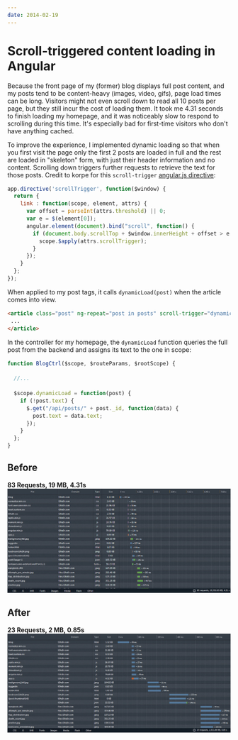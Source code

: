```yaml
---
date: 2014-02-19
---
```


# Scroll-triggered content loading in Angular

Because the front page of my (former) blog displays full post content, and my posts tend to be content-heavy (images, video, gifs), page load times can be long. Visitors might not even scroll down to read all 10 posts per page, but they still incur the cost of loading them. It took me 4.31 seconds to finish loading my homepage, and it was noticeably slow to respond to scrolling during this time. It's especially bad for first-time visitors who don't have anything cached.

To improve the experience, I implemented dynamic loading so that when you first visit the page only the first 2 posts are loaded in full and the rest are loaded in "skeleton" form, with just their header information and no content. Scrolling down triggers further requests to retrieve the text for those posts. Credit to korpe for this `scroll-trigger` [angular.js directive](http://stackoverflow.com/a/20456388):

```js
app.directive('scrollTrigger', function($window) {
  return {
    link : function(scope, element, attrs) {
      var offset = parseInt(attrs.threshold) || 0;
      var e = $(element[0]);
      angular.element(document).bind("scroll", function() {
        if (document.body.scrollTop + $window.innerHeight + offset > e.offset().top) {
          scope.$apply(attrs.scrollTrigger);
        }
      });
    }
  };
});
```

When applied to my post tags, it calls `dynamicLoad(post)` when the article comes into view.
```html
<article class="post" ng-repeat="post in posts" scroll-trigger="dynamicLoad(post)">
 ...
</article>
```

In the controller for my homepage, the `dynamicLoad` function queries the full post from the backend and assigns its text to the one in scope:
```js
function BlogCtrl($scope, $routeParams, $rootScope) {

  //...

  $scope.dynamicLoad = function(post) {
    if (!post.text) {
      $.get("/api/posts/" + post._id, function(data) {
        post.text = data.text;
      });
    }
  };
}
```

## Before
**83 Requests, 19 MB, 4.31s**
![](before.jpg)

## After
**23 Requests, 2 MB, 0.85s**
![](after.jpg)
